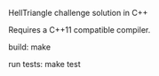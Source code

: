 HellTriangle challenge solution in C++

Requires a C++11 compatible compiler.

build: make

run tests: make test
